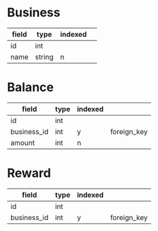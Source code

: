 # Business

| field | type | indexed |       |
|-------|------|-------|-------|
| id    | int  |       |       |
| name  | string | n   |       |

# Balance

| field | type | indexed |       |
|-------|------|-------|-------|
| id    | int  |       |       |
| business_id | int | y | foreign_key |
| amount | int | n     |       |

# Reward

| field | type | indexed |       |
|-------|------|-------|-------|
| id    | int  |       |       |
| business_id | int | y | foreign_key |

